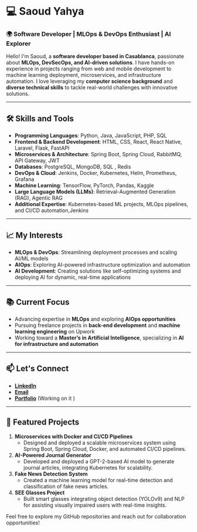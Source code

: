 # 💻 Saoud Yahya  
### 🌍 Software Developer | MLOps & DevOps Enthusiast | AI Explorer  

Hello! I'm Saoud, a **software developer based in Casablanca**, passionate about **MLOps, DevSecOps, and AI-driven solutions**. I have hands-on experience in projects ranging from web and mobile development to machine learning deployment, microservices, and infrastructure automation. I love leveraging my **computer science background** and **diverse technical skills** to tackle real-world challenges with innovative solutions.  

---

## 🛠 Skills and Tools  
- **Programming Languages**: Python, Java, JavaScript, PHP, SQL  
- **Frontend & Backend Development**: HTML, CSS, React, React Native, Laravel, Flask, FastAPI  
- **Microservices & Architecture**: Spring Boot, Spring Cloud, RabbitMQ, API Gateway, JWT  
- **Databases**: PostgreSQL, MongoDB, SQL , Redis
- **DevOps & Cloud**: Jenkins, Docker, Kubernetes, Helm, Prometheus, Grafana  
- **Machine Learning**: TensorFlow, PyTorch, Pandas, Kaggle
- **Large Language Models (LLMs)**: Retrieval-Augmented Generation (RAG), Agentic RAG
- **Additional Expertise**: Kubernetes-based ML projects, MLOps pipelines, and CI/CD automation,Jenkins 

---

## 📈 My Interests  
- **MLOps & DevOps**: Streamlining deployment processes and scaling AI/ML models  
- **AIOps**: Exploring AI-powered infrastructure optimization and automation  
- **AI Development**: Creating solutions like self-optimizing systems and deploying AI for dynamic, real-time applications  

---

## 📚 Current Focus  
- Advancing expertise in **MLOps** and exploring **AIOps opportunities**  
- Pursuing freelance projects in **back-end development** and **machine learning engineering** on Upwork  
- Working toward a **Master’s in Artificial Intelligence**, specializing in **AI for infrastructure and automation**  

---

## 📫 Let's Connect  
- **[LinkedIn](https://www.linkedin.com/in/yahya-saoud-206781264/)**  
- **[Email](mailto:saoudyahya123@gmail.com)**  
- **[Portfolio](https://Saoud-yahya.com)**  (Working on it )

---

## 🌟 Featured Projects  
1. **Microservices with Docker and CI/CD Pipelines**  
   - Designed and deployed a scalable microservices system using Spring Boot, Spring Cloud, Docker, and automated CI/CD pipelines.  
2. **AI-Powered Journal Generator**  
   - Developed and deployed a GPT-2-based AI model to generate journal articles, integrating Kubernetes for scalability.  
3. **Fake News Detection System**  
   - Created a machine learning model for real-time detection and classification of fake news articles.  
4. **SEE Glasses Project**  
   - Built smart glasses integrating object detection (YOLOv9) and NLP for assisting visually impaired users with real-time insights.  

Feel free to explore my GitHub repositories and reach out for collaboration opportunities!
